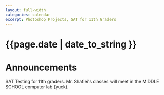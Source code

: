 ```yaml
---
layout: full-width
categories: calendar
excerpt: Photoshop Projects, SAT for 11th Graders
---
```

# {{page.date | date_to_string }} #

# Announcements #

SAT Testing for 11th graders.  Mr. Shafiei's classes will meet in the MIDDLE SCHOOL computer lab (yuck).

